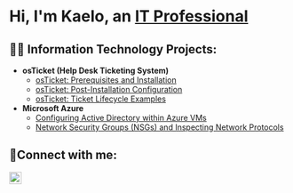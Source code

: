 <h1>Hi, I'm Kaelo, an <a href="https://www.linkedin.com/in/kaelo-sekai">IT Professional</a></h1>

<h2>👨‍💻 Information Technology Projects:</h2>

- <b>osTicket (Help Desk Ticketing System)</b>
  - [osTicket: Prerequisites and Installation](https://github.com/Patrick56-hub/osticket-prereqs)
  - [osTicket: Post-Installation Configuration](https://github.com/Patrick56-hub/post-install-config)
  - [osTicket: Ticket Lifecycle Examples](https://github.com/Patrick56-hub/ticket-lifecycle)
- <b>Microsoft Azure</b>
  - [Configuring Active Directory within Azure VMs](https://github.com/Patrick56-hub/configure-ad)
  - [Network Security Groups (NSGs) and Inspecting Network Protocols](https://github.com/Patrick56-hub/azure-network-protocols)

<h2>🤳Connect with me:</h2>

[<img align="left" alt="kaelo-sekai| LinkedIn" width="22px" src="https://cdn.jsdelivr.net/npm/simple-icons@v3/icons/linkedin.svg" />][linkedin]

[linkedin]: https://linkedin.com/in/kaelo-sekai
